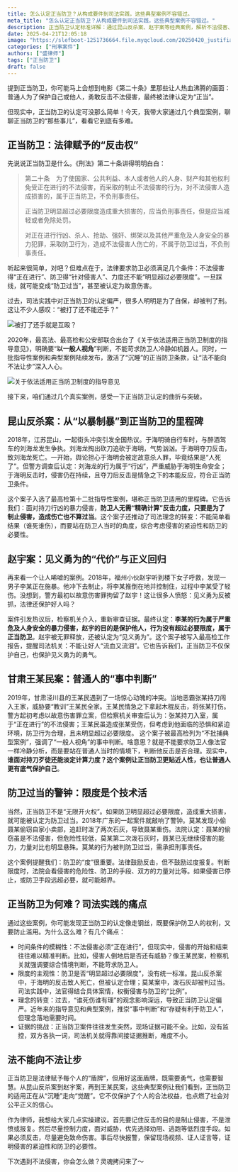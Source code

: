 ```yaml
---
title: 怎么认定正当防卫？从构成要件到司法实践，这些典型案例不容错过。
meta_title: "怎么认定正当防卫？从构成要件到司法实践，这些典型案例不容错过。"
description: 正当防卫认定标准详解：通过昆山反杀案、赵宇案等经典案例，解析不法侵害、防卫限度等关键要件。小盛律师深入分析司法实践中的认定难点，帮您了解如何合法保护自身权益，避免防卫过当风险。面对不法侵害，这篇指南让您明白如何正确行使法律赋予的反击权。
date: 2025-04-21T12:05:18
image: "https://slefboot-1251736664.file.myqcloud.com/20250420_justifiable_defense_cover.webp"
categories: ["刑事案件"]
authors: ["盛律师"]
tags: ["正当防卫"]
draft: false
---
```


提到正当防卫，你可能马上会想到电影《第二十条》里那些让人热血沸腾的画面：普通人为了保护自己或他人，勇敢反击不法侵害，最终被法律认定为“正当”。

但现实中，正当防卫的认定可没那么简单！今天，我带大家通过几个典型案例，聊聊正当防卫的“那些事儿”，看看它到底有多难。

## 正当防卫：法律赋予的“反击权”

先说说正当防卫是什么。《刑法》第二十条讲得明明白白：

> 第二十条　为了使国家、公共利益、本人或者他人的人身、财产和其他权利免受正在进行的不法侵害，而采取的制止不法侵害的行为，对不法侵害人造成损害的，属于正当防卫，不负刑事责任。
> 
> 正当防卫明显超过必要限度造成重大损害的，应当负刑事责任，但是应当减轻或者免除处罚。
> 
> 对正在进行行凶、杀人、抢劫、强奸、绑架以及其他严重危及人身安全的暴力犯罪，采取防卫行为，造成不法侵害人伤亡的，不属于防卫过当，不负刑事责任。

听起来很简单，对吧？但难点在于，法律要求防卫必须满足几个条件：不法侵害得“正在进行”、防卫得“针对侵害人”、力度还不能“明显超过必要限度”。一旦踩线，就可能变成“防卫过当”，甚至被认定为故意伤害。

过去，司法实践中对正当防卫的认定偏严，很多人明明是为了自保，却被判了刑。这让不少人感叹：“被打了还不能还手？”

![被打了还手就是互殴？](https://slefboot-1251736664.file.myqcloud.com/20250420_justifiable_defense_huou.png)

2020年，最高法、最高检和公安部联合出台了《关于依法适用正当防卫制度的指导意见》，明确要“**以一般人视角**”判断，不能苛求防卫人冷静如机器人。同时，一批指导性案例和典型案例陆续发布，激活了“沉睡”的正当防卫条款，让“法不能向不法让步”深入人心。

![关于依法适用正当防卫制度的指导意见](https://slefboot-1251736664.file.myqcloud.com/20250420_justifiable_defense_2020.png)

接下来，咱们通过几个真实案例，感受一下正当防卫认定的曲折与突破。

## 昆山反杀案：从“以暴制暴”到正当防卫的里程碑

2018年，江苏昆山，一起街头冲突引发全国热议。于海明骑自行车时，与醉酒驾车的刘海龙发生争执。刘海龙掏出砍刀追砍于海明，气势汹汹。于海明夺刀反击，致刘海龙死亡。一开始，舆论担心于海明会被定故意杀人罪，毕竟结果是“人死了”。但警方调查后认定：刘海龙的行为属于“行凶”，严重威胁于海明生命安全；于海明反击时，侵害仍在持续，且夺刀后反击是情急之下的本能反应，符合正当防卫条件。

这个案子入选了最高检第十二批指导性案例，堪称正当防卫适用的里程碑。它告诉我们：面对持刀行凶的暴力侵害，**防卫人无需“精确计算”反击力度，只要是为了制止侵害，造成伤亡也不算过当**。这个案子还推动了司法理念的转变：不能简单看结果（谁死谁伤），而要站在防卫人当时的角度，综合考虑侵害的紧迫性和防卫的必要性。

## 赵宇案：见义勇为的“代价”与正义回归

再来看一个让人唏嘘的案例。2018年，福州小伙赵宇听到楼下女子呼救，发现一男子李某正在施暴。他冲下去制止，将李某推倒在地并控制住，过程中李某受了轻伤。没想到，警方最初以故意伤害罪拘留了赵宇！这让很多人愤怒：见义勇为反被抓，法律还保护好人吗？

案件引发热议后，检察机关介入，重新审查证据。最终认定：**李某的行为属于严重危及人身安全的暴力侵害，赵宇的目的是保护他人，行为没有超过必要限度，属于正当防卫**。赵宇被无罪释放，还被认定为“见义勇为”。这个案子被写入最高检工作报告，提醒司法机关：不能让好人“流血又流泪”。它也告诉我们，正当防卫不仅保护自己，也保护见义勇为的勇气。

## 甘肃王某民案：普通人的“事中判断”

2019年，甘肃泾川县的王某民遇到了一场惊心动魄的冲突。当地恶霸张某持刀闯入王家，威胁要“教训”王某民全家。王某民情急之下拿起木棍反击，将张某打伤。警方起初考虑以故意伤害罪立案，但检察机关审查后认为：张某持刀入室，属于“正在进行”的不法侵害；王某民虽造成张某受伤，但考虑到他面临的恐惧和紧迫环境，防卫行为合理，且未明显超过必要限度。
这个案子被最高检列为“不批捕典型案例”，强调了“一般人视角”的事中判断。啥意思？就是不能要求防卫人像法官一样冷静分析，而是要站在普通人当时的情境下，判断他反击是否合理。现实中，**谁面对持刀歹徒还能淡定计算力度？这个案例让正当防卫更贴近人性，也让普通人更有底气保护自己**。

## 防卫过当的警钟：限度是个技术活

当然，正当防卫不是“无限开火权”。如果防卫明显超过必要限度，造成重大损害，就可能被认定为防卫过当。2018年广东的一起案件就敲响了警钟。莫某发现小偷聂某偷窃自家小卖部，追赶时泼了两次石灰，导致聂某重伤。法院认定：聂某的偷窃虽是不法侵害，但危险性较低，莫某第二次泼石灰时，聂某已无继续侵害的能力，力量对比也明显悬殊。莫某的行为被判防卫过当，需承担刑事责任。

这个案例提醒我们：防卫的“度”很重要。法律鼓励反击，但不鼓励过度报复。判断限度时，法院会看侵害的危险性、防卫的手段、双方的力量对比等。如果侵害已停止，或防卫手段远超必要，就可能越界。

## 正当防卫为何难？司法实践的痛点

通过这些案例，你可能发现正当防卫的认定像走钢丝，既要保护防卫人的权利，又要防止滥用。为什么这么难？有几个痛点：

- 时间条件的模糊性：不法侵害必须“正在进行”，但现实中，侵害的开始和结束往往难以精准判断。比如，侵害人倒地后是否还有威胁？像王某民案，检察机关就强调要综合情境判断，不能苛求防卫人。
- 限度的主观性：防卫是否“明显超过必要限度”，没有统一标准。昆山反杀案中，于海明的反击致人死亡，但被认定合理；莫某案中，泼石灰却被判过当。司法实践中，法官得结合具体案情，权衡侵害与防卫的“比例”。
- 理念的转变：过去，“谁死伤谁有理”的观念影响深远，导致正当防卫认定偏严。近年来的指导意见和典型案例，推崇“事中判断”和“存疑有利于防卫人”，但理念落地需要时间。
- 证据的挑战：正当防卫案件往往发生突然，现场证据可能不全。比如，没有监控，双方各执一词，司法机关就得靠间接证据推断，难度不小。

## 法不能向不法让步

正当防卫是法律赋予每个人的“盾牌”，但用好这面盾牌，既需要勇气，也需要智慧。从昆山反杀案到赵宇案，再到王某民案，这些典型案例让我们看到，正当防卫的适用正在从“沉睡”走向“觉醒”。它不仅保护了个人的合法权益，也点燃了社会对公平正义的信心。

作为律师，我想给大家几点实操建议。首先要记住反击的目的是制止侵害，不是泄愤或报复。然后尽量控制力度，面对威胁，优先选择劝阻、逃跑等低烈度手段。如果必须反击，尽量避免致命伤害。事后尽快报警，保留现场视频、证人证言等，证明侵害的紧迫性和防卫的必要性。

下次遇到不法侵害，你会怎么做？灵魂拷问来了～